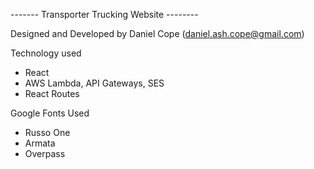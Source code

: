 ------- Transporter Trucking Website --------

Designed and Developed by Daniel Cope (daniel.ash.cope@gmail.com)

Technology used

- React
- AWS Lambda, API Gateways, SES
- React Routes

Google Fonts Used

- Russo One
- Armata
- Overpass
